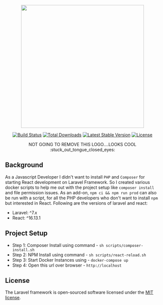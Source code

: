 <p align="center"><img src="https://res.cloudinary.com/dtfbvvkyp/image/upload/v1566331377/laravel-logolockup-cmyk-red.svg" width="400"></p>

<p align="center">
<a href="https://travis-ci.org/laravel/framework"><img src="https://travis-ci.org/laravel/framework.svg" alt="Build Status"></a>
<a href="https://packagist.org/packages/laravel/framework"><img src="https://poser.pugx.org/laravel/framework/d/total.svg" alt="Total Downloads"></a>
<a href="https://packagist.org/packages/laravel/framework"><img src="https://poser.pugx.org/laravel/framework/v/stable.svg" alt="Latest Stable Version"></a>
<a href="https://packagist.org/packages/laravel/framework"><img src="https://poser.pugx.org/laravel/framework/license.svg" alt="License"></a>
</p>
<p align="center">NOT GOING TO REMOVE THIS LOGO....LOOKS COOL :stuck_out_tongue_closed_eyes: </p>

## Background

As a Javascript Developer I didn't want to install `PHP` and `Composer` for starting React development on Laravel Framework. So I created various docker scripts to help me out with the project setup like `composer install` and file permission issues. As an add-on, `npm ci && npm run prod` can also be run with a script, for all the PHP developers who don't want to install `npm` but interested in React.
Following are the versions of laravel and react:

- Laravel: ^7.x
- React: ^16.13.1

## Project Setup

- Step 1: Composer Install using command - `sh scripts/composer-install.sh`
- Step 2: NPM Install using command - `sh scripts/react-reload.sh`
- Step 3: Start Docker Instances using - `docker-compose up`
- Step 4: Open this url over browser - `http://localhost`

## License

The Laravel framework is open-sourced software licensed under the [MIT license](https://opensource.org/licenses/MIT).
